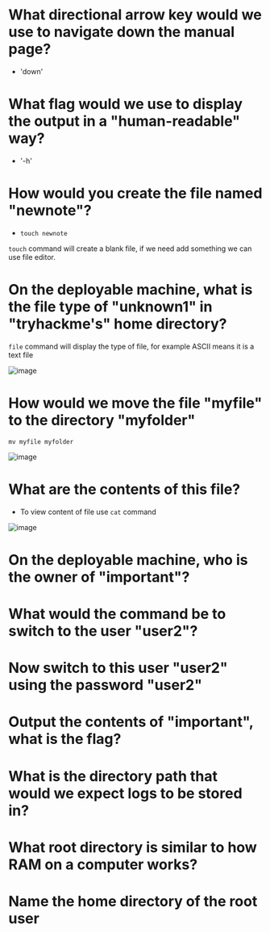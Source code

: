 # What directional arrow key would we use to navigate down the manual page?

- 'down' 

# What flag would we use to display the output in a "human-readable" way?

- '-h' 

# How would you create the file named "newnote"?

- `touch newnote`

`touch` command will create a blank file, if we need add something we can use file editor.

# On the deployable machine, what is the file type of "unknown1" in "tryhackme's" home directory? 

`file` command will display the type of file, for example ASCII means it is a text file

![image](https://github.com/ShTuran/tryhackme-linux.fundamentals/assets/111232034/6fda606d-77ff-40c7-a425-792368ba8653)


#  How would we move the file "myfile" to the directory "myfolder" 

`mv myfile myfolder`

![image](https://github.com/ShTuran/tryhackme-linux.fundamentals/assets/111232034/1de9e54b-7d5f-4987-8024-d2cb80a0a28b)


# What are the contents of this file?

- To view content of file use `cat` command

![image](https://github.com/ShTuran/tryhackme-linux.fundamentals/assets/111232034/fbfe1731-0b6a-4d16-beed-58ae8826239c)


# On the deployable machine, who is the owner of "important"? 


# What would the command be to switch to the user "user2"? 



# Now switch to this user "user2" using the password "user2"




# Output the contents of "important", what is the flag?



#  What is the directory path that would we expect logs to be stored in?




# What root directory is similar to how RAM on a computer works?



# Name the home directory of the root user 
